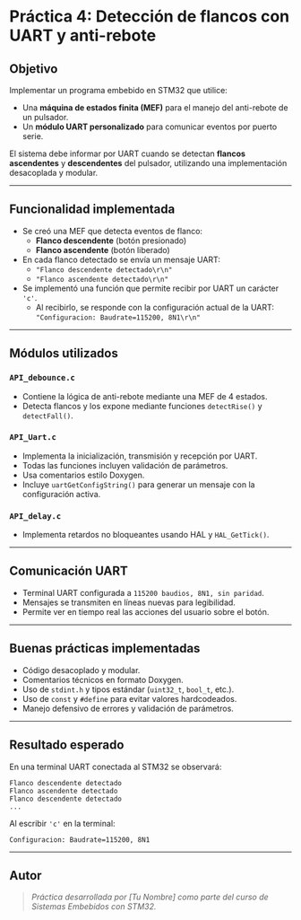 # Práctica 4: Detección de flancos con UART y anti-rebote

## Objetivo

Implementar un programa embebido en STM32 que utilice:
- Una **máquina de estados finita (MEF)** para el manejo del anti-rebote de un pulsador.
- Un **módulo UART personalizado** para comunicar eventos por puerto serie.
  
El sistema debe informar por UART cuando se detectan **flancos ascendentes** y **descendentes** del pulsador, utilizando una implementación desacoplada y modular.

---

## Funcionalidad implementada

- Se creó una MEF que detecta eventos de flanco:
  - **Flanco descendente** (botón presionado)
  - **Flanco ascendente** (botón liberado)
- En cada flanco detectado se envía un mensaje UART:
  - `"Flanco descendente detectado\r\n"`
  - `"Flanco ascendente detectado\r\n"`
- Se implementó una función que permite recibir por UART un carácter `'c'`.
  - Al recibirlo, se responde con la configuración actual de la UART:  
    `"Configuracion: Baudrate=115200, 8N1\r\n"`

---

## Módulos utilizados

### `API_debounce.c`
- Contiene la lógica de anti-rebote mediante una MEF de 4 estados.
- Detecta flancos y los expone mediante funciones `detectRise()` y `detectFall()`.

### `API_Uart.c`
- Implementa la inicialización, transmisión y recepción por UART.
- Todas las funciones incluyen validación de parámetros.
- Usa comentarios estilo Doxygen.
- Incluye `uartGetConfigString()` para generar un mensaje con la configuración activa.

### `API_delay.c`
- Implementa retardos no bloqueantes usando HAL y `HAL_GetTick()`.

---

## Comunicación UART

- Terminal UART configurada a `115200 baudios, 8N1, sin paridad`.
- Mensajes se transmiten en líneas nuevas para legibilidad.
- Permite ver en tiempo real las acciones del usuario sobre el botón.

---

## Buenas prácticas implementadas

- Código desacoplado y modular.
- Comentarios técnicos en formato Doxygen.
- Uso de `stdint.h` y tipos estándar (`uint32_t`, `bool_t`, etc.).
- Uso de `const` y `#define` para evitar valores hardcodeados.
- Manejo defensivo de errores y validación de parámetros.

---

## Resultado esperado

En una terminal UART conectada al STM32 se observará:

```
Flanco descendente detectado
Flanco ascendente detectado
Flanco descendente detectado
...
```

Al escribir `'c'` en la terminal:

```
Configuracion: Baudrate=115200, 8N1
```

---

## Autor

> *Práctica desarrollada por [Tu Nombre] como parte del curso de Sistemas Embebidos con STM32.*
